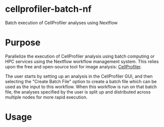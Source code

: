 # cellprofiler-batch-nf

Batch execution of CellProfiler analyses using Nextflow

# Purpose

Parallelize the execution of CellProfiler analysis using batch computing
or HPC services using the Nextflow workflow management system. This relies
upon the free and open-source tool for image analysis: [CellProfiler](https://cellprofiler.org/).

The user starts by setting up an analysis in the CellProfiler GUI, and then
selecting the "Create Batch File" option to create a batch file which can
be used as the input to this workflow.
When this workflow is run on that batch file, the analyses specified by the user
is split up and distributed across multiple nodes for more rapid execution.

# Usage

